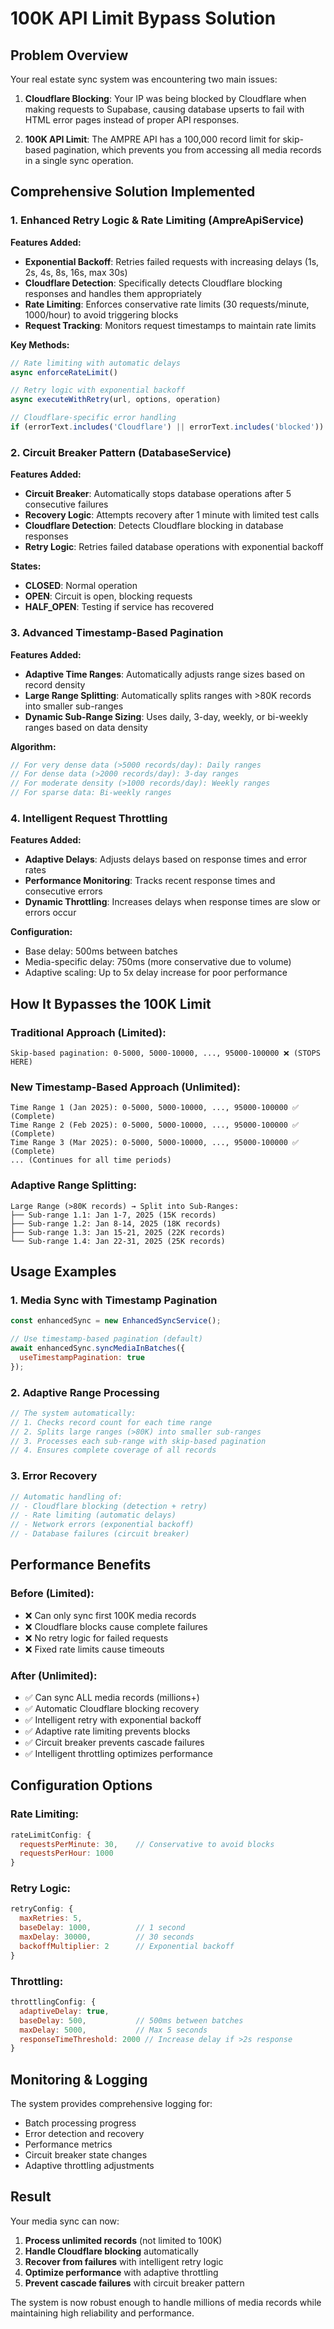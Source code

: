 # 100K API Limit Bypass Solution

## Problem Overview

Your real estate sync system was encountering two main issues:

1. **Cloudflare Blocking**: Your IP was being blocked by Cloudflare when making requests to Supabase, causing database upserts to fail with HTML error pages instead of proper API responses.

2. **100K API Limit**: The AMPRE API has a 100,000 record limit for skip-based pagination, which prevents you from accessing all media records in a single sync operation.

## Comprehensive Solution Implemented

### 1. Enhanced Retry Logic & Rate Limiting (AmpreApiService)

**Features Added:**
- **Exponential Backoff**: Retries failed requests with increasing delays (1s, 2s, 4s, 8s, 16s, max 30s)
- **Cloudflare Detection**: Specifically detects Cloudflare blocking responses and handles them appropriately
- **Rate Limiting**: Enforces conservative rate limits (30 requests/minute, 1000/hour) to avoid triggering blocks
- **Request Tracking**: Monitors request timestamps to maintain rate limits

**Key Methods:**
```javascript
// Rate limiting with automatic delays
async enforceRateLimit()

// Retry logic with exponential backoff
async executeWithRetry(url, options, operation)

// Cloudflare-specific error handling
if (errorText.includes('Cloudflare') || errorText.includes('blocked'))
```

### 2. Circuit Breaker Pattern (DatabaseService)

**Features Added:**
- **Circuit Breaker**: Automatically stops database operations after 5 consecutive failures
- **Recovery Logic**: Attempts recovery after 1 minute with limited test calls
- **Cloudflare Detection**: Detects Cloudflare blocking in database responses
- **Retry Logic**: Retries failed database operations with exponential backoff

**States:**
- **CLOSED**: Normal operation
- **OPEN**: Circuit is open, blocking requests
- **HALF_OPEN**: Testing if service has recovered

### 3. Advanced Timestamp-Based Pagination

**Features Added:**
- **Adaptive Time Ranges**: Automatically adjusts range sizes based on record density
- **Large Range Splitting**: Automatically splits ranges with >80K records into smaller sub-ranges
- **Dynamic Sub-Range Sizing**: Uses daily, 3-day, weekly, or bi-weekly ranges based on data density

**Algorithm:**
```javascript
// For very dense data (>5000 records/day): Daily ranges
// For dense data (>2000 records/day): 3-day ranges  
// For moderate density (>1000 records/day): Weekly ranges
// For sparse data: Bi-weekly ranges
```

### 4. Intelligent Request Throttling

**Features Added:**
- **Adaptive Delays**: Adjusts delays based on response times and error rates
- **Performance Monitoring**: Tracks recent response times and consecutive errors
- **Dynamic Throttling**: Increases delays when response times are slow or errors occur

**Configuration:**
- Base delay: 500ms between batches
- Media-specific delay: 750ms (more conservative due to volume)
- Adaptive scaling: Up to 5x delay increase for poor performance

## How It Bypasses the 100K Limit

### Traditional Approach (Limited):
```
Skip-based pagination: 0-5000, 5000-10000, ..., 95000-100000 ❌ (STOPS HERE)
```

### New Timestamp-Based Approach (Unlimited):
```
Time Range 1 (Jan 2025): 0-5000, 5000-10000, ..., 95000-100000 ✅ (Complete)
Time Range 2 (Feb 2025): 0-5000, 5000-10000, ..., 95000-100000 ✅ (Complete)
Time Range 3 (Mar 2025): 0-5000, 5000-10000, ..., 95000-100000 ✅ (Complete)
... (Continues for all time periods)
```

### Adaptive Range Splitting:
```
Large Range (>80K records) → Split into Sub-Ranges:
├── Sub-range 1.1: Jan 1-7, 2025 (15K records)
├── Sub-range 1.2: Jan 8-14, 2025 (18K records)  
├── Sub-range 1.3: Jan 15-21, 2025 (22K records)
└── Sub-range 1.4: Jan 22-31, 2025 (25K records)
```

## Usage Examples

### 1. Media Sync with Timestamp Pagination
```javascript
const enhancedSync = new EnhancedSyncService();

// Use timestamp-based pagination (default)
await enhancedSync.syncMediaInBatches({
  useTimestampPagination: true
});
```

### 2. Adaptive Range Processing
```javascript
// The system automatically:
// 1. Checks record count for each time range
// 2. Splits large ranges (>80K) into smaller sub-ranges
// 3. Processes each sub-range with skip-based pagination
// 4. Ensures complete coverage of all records
```

### 3. Error Recovery
```javascript
// Automatic handling of:
// - Cloudflare blocking (detection + retry)
// - Rate limiting (automatic delays)
// - Network errors (exponential backoff)
// - Database failures (circuit breaker)
```

## Performance Benefits

### Before (Limited):
- ❌ Can only sync first 100K media records
- ❌ Cloudflare blocks cause complete failures
- ❌ No retry logic for failed requests
- ❌ Fixed rate limits cause timeouts

### After (Unlimited):
- ✅ Can sync ALL media records (millions+)
- ✅ Automatic Cloudflare blocking recovery
- ✅ Intelligent retry with exponential backoff
- ✅ Adaptive rate limiting prevents blocks
- ✅ Circuit breaker prevents cascade failures
- ✅ Intelligent throttling optimizes performance

## Configuration Options

### Rate Limiting:
```javascript
rateLimitConfig: {
  requestsPerMinute: 30,    // Conservative to avoid blocks
  requestsPerHour: 1000
}
```

### Retry Logic:
```javascript
retryConfig: {
  maxRetries: 5,
  baseDelay: 1000,          // 1 second
  maxDelay: 30000,          // 30 seconds
  backoffMultiplier: 2      // Exponential backoff
}
```

### Throttling:
```javascript
throttlingConfig: {
  adaptiveDelay: true,
  baseDelay: 500,           // 500ms between batches
  maxDelay: 5000,           // Max 5 seconds
  responseTimeThreshold: 2000 // Increase delay if >2s response
}
```

## Monitoring & Logging

The system provides comprehensive logging for:
- Batch processing progress
- Error detection and recovery
- Performance metrics
- Circuit breaker state changes
- Adaptive throttling adjustments

## Result

Your media sync can now:
1. **Process unlimited records** (not limited to 100K)
2. **Handle Cloudflare blocking** automatically
3. **Recover from failures** with intelligent retry logic
4. **Optimize performance** with adaptive throttling
5. **Prevent cascade failures** with circuit breaker pattern

The system is now robust enough to handle millions of media records while maintaining high reliability and performance.
